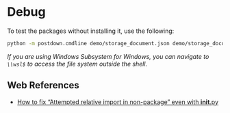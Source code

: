 # Debug

To test the packages without installing it, use the following:

```bash
python -m postdown.cmdline demo/storage_document.json demo/storage_document.md
```

_If you are using Windows Subsystem for Windows, you can navigate to `\\wsl$` to access the file system outside the shell._

## Web References

- [How to fix “Attempted relative import in non-package” even with __init__.py](https://stackoverflow.com/questions/11536764/how-to-fix-attempted-relative-import-in-non-package-even-with-init-py)